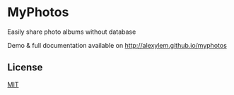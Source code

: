 # MyPhotos
Easily share photo albums without database

Demo & full documentation available on http://alexylem.github.io/myphotos

## License

[MIT](https://github.com/alexylem/myphotos/blob/master/LICENSE.md)
